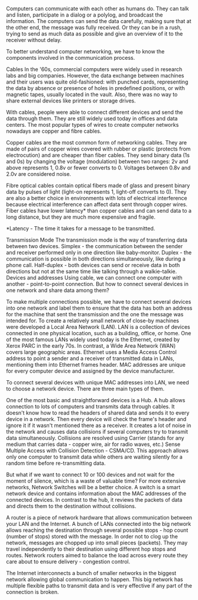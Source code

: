 Computers can communicate with each other as humans do. They can talk and listen, participate in a dialog or a polylog, and broadcast the information. The computers can send the data carefully, making sure that at the other end, the message was fully received. Or they can be in a rush, trying to send as much data as possible and give an overview of it to the receiver without delay.

To better understand computer networking, we have to know the components involved in the communication process. 

Cables
In the '60s, commercial computers were widely used in research labs and big companies. However, the data exchange between machines and their users was quite old-fashioned: with punched cards, representing the data by absence or presence of holes in predefined positions, or with magnetic tapes, usually located in the vault. Also, there was no way to share external devices like printers or storage drives. 

With cables, people were able to connect different devices and send the data through them. They are still widely used today in offices and data centers. The most popular types of wires to create computer networks nowadays are copper and fibre cables.

Copper cables are the most common form of networking cables. They are made of pairs of copper wires covered with rubber or plastic (protects from electrocution) and are cheaper than fiber cables. They send binary data (1s and 0s) by changing the voltage (modulation) between two ranges: 2v and above represents 1, 0.8v or fewer converts to 0. Voltages between 0.8v and 2.0v are considered noise.

Fibre optical cables contain optical fibers made of glass and present binary data by pulses of light (light-on represents 1, light-off converts to 0). They are also a better choice in environments with lots of electrical interference because electrical interference can affect data sent through copper wires. Fiber cables have lower latency* than copper cables and can send data to a long distance, but they are much more expensive and fragile.

*Latency - The time it takes for a message to be transmitted.

Transmission Mode
The transmission mode is the way of transferring data between two devices. 
Simplex - the communication between the sender and receiver performed only in one direction like baby-monitor.
Duplex - the communication is possible in both directions simultaneously, like during a phone call.
Half-duplex -  both devices can send or receive data in both directions but not at the same time like talking through a walkie-talkie.
Devices and addresses
Using cable, we can connect one computer with another - point-to-point connection. But how to connect several devices in one network and share data among them?

To make multiple connections possible, we have to connect several devices into one network and label them to ensure that the data has both an address for the machine that sent the transmission and the one the message was intended for. To create a relatively small network of close-by machines were developed a Local Area Network (LAN). LAN is a collection of devices connected in one physical location, such as a building, office, or home. One of the most famous LANs widely used today is the Ethernet, created by Xerox PARC in the early 70s. In contrast, a Wide Area Network (WAN) covers large geographic areas. Ethernet uses a Media Access Control address to point a sender and a receiver of transmitted data in LANs, mentioning them into Ethernet frames header. MAC addresses are unique for every computer device and assigned by the device manufacturer.

To connect several devices with unique MAC addresses into LAN, we need to choose a network device. There are three main types of them.

One of the most basic and straightforward devices is a Hub. A hub allows connection to lots of computers and transmits data through cables. It doesn't know how to read the headers of shared data and sends it to every device in a network. Then every device will check the frame's header and ignore it if it wasn't mentioned there as a receiver. It creates a lot of noise in the network and causes data collisions if several computers try to transmit data simultaneously. Collisions are resolved using Carrier (stands for any medium that carries data - copper wire, air for radio waves, etc.) Sense Multiple Access with Collision Detection - CSMA/CD. This approach allows only one computer to transmit data while others are waiting silently for a random time before re-transmitting data.

But what if we want to connect 10 or 100 devices and not wait for the moment of silence, which is a waste of valuable time? For more extensive networks, Network Switches will be a better choice. A switch is a smart network device and contains information about the MAC addresses of the connected devices. In contrast to the hub, it reviews the packets of data and directs them to the destination without collisions. 

A router is a piece of network hardware that allows communication between your LAN and the Internet. A bunch of LANs connected into the big network allows reaching the destination through several possible stops - hop count (number of stops) stored with the message. In order not to clog up the network, messages are chopped up into small pieces (packets). They may travel independently to their destination using different hop stops and routes. Network routers aimed to balance the load across every route they care about to ensure delivery - congestion control.

The Internet interconnects a bunch of smaller networks in the biggest network allowing global communication to happen. This big network has multiple flexible paths to transmit data and is very effective if any part of the connection is broken.

